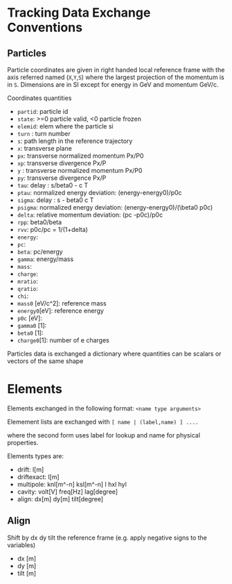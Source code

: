 # Tracking Data Exchange Conventions

## Particles

Particle coordinates are given in right handed local reference frame with the axis referred named (`X`,`Y`,`S`) where the largest projection of the momentum is in `S`. Dimensions are in SI except for energy in GeV and momentum GeV/c.

Coordinates quantities

* `partid`: particle id
* `state`: >=0 particle valid, <0 particle frozen
* `elemid`: elem where the particle si
* `turn`  : turn number
* `s`: path length in the reference trajectory
* `x`: transverse plane 
* `px`: transverse normalized momentum Px/P0
* `xp`: transverse divergence Px/P
* `y` : transverse normalized momentum Px/P0
* `py`: transverse divergence Px/P
* `tau`: delay : s/beta0 - c T
* `ptau`: normalized energy deviation: (energy-energy0)/p0c
* `sigma`: delay : s - beta0 c T
* `psigma`: normalized energy deviation: (energy-energy0)/(\beta0 p0c)
* `delta`: relative momentum deviation: (pc -p0c)/p0c
* `rpp`: beta0/beta
* `rvv`: p0c/pc = 1/(1+delta)
* `energy`: 
* `pc`: 
* `beta`: pc/energy
* `gamma`: energy/mass
* `mass`: 
* `charge`: 
* `mratio`: 
* `qratio`: 
* `chi`: 
* `mass0`  [eV/c^2]:  reference mass
* `energy0`[eV]: reference energy 
* `p0c`    [eV]:
* `gamma0` [1]:
* `beta0`  [1]:
* `charge0`[1]: number of e charges





Particles data is exchanged a dictionary where quantities can be scalars or vectors of the same shape

# Elements

Elements exchanged in the following format:
  `<name type arguments>`

Elemement lists are exchanged with
  `[ name | (label,name) ] ....`

where the second form uses label for lookup and name for physical properties.


Elements types are:

* drift: l[m]
* driftexact: l[m]
* multipole: knl[m^-n] ksl[m^-n] l hxl hyl
* cavity: volt[V] freq[Hz] lag[degree]
* align: dx[m] dy[m] tilt[degree]

## Align

Shift by dx dy tilt the reference frame (e.g. apply negative signs to the variables)

* dx [m]
* dy [m]
* tilt [m]


